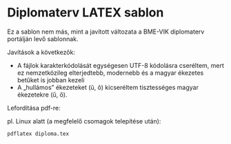 Diplomaterv LATEX sablon
==========

Ez a sablon nem más, mint a javított változata a BME-VIK diplomaterv portálján levő sablonnak.

Javítások a következők:

* A fájlok karakterkódolását egységesen UTF-8 kódolásra cseréltem, mert ez nemzetközileg elterjedtebb, modernebb és a magyar ékezetes betűket is jobban kezeli
* A „hullámos” ékezeteket (ũ, õ) kicseréltem tisztességes magyar ékezetekre (ű, ő).

Lefordítása pdf-re:

pl. Linux alatt (a megfelelő csomagok telepítése után):

```
pdflatex diploma.tex
```

